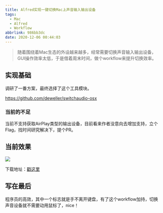 ```yaml
---
title: Alfred实现一键切换Mac上声音输入输出设备
tags:
  - Mac
  - Alfred
  - Workflow
abbrlink: 986bb3dc
date: 2020-12-06 00:44:03
---
```

>  随着围绕着Mac生态的外设越来越多，经常需要切换声音输入输出设备，GUI操作效率太低，于是借着周末时间，做个workflow来提升切换效率。


## 实现基础
调研了一番方案，最终选择了这个工具模块。

https://github.com/deweller/switchaudio-osx

### 当前的不足
当前不支持获取AirPlay类型的输出设备，目前看来作者没意向去增加支持，立个Flag，找时间研究解决下，提个PR。

## 当前效果


![](https://static.1991421.cn/2020/2020-12-06-004446.gif)

下载地址：[戳这里](https://github.com/alanhg/alfred-workflows/tree/master/switch-audio)

## 写在最后
程序员的高效，其中一个标志就是手不离开键盘，有了这个workflow加持，切换声音设备就不需要动用鼠标了，nice！